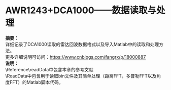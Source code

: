 # AWR1243+DCA1000——数据读取与处理
**摘要：** <br>
详细记录了DCA1000读取的雷达回波数据格式以及导入Matlab中的读取和处理方法。 <br>
更多详细说明可访问：https://www.cnblogs.com/fangrx/p/18000887 <br>
**说明：** <br>
\Reference\readData中包含本章的参考文献 <br>
\ReadData中包含用于读取bin文件及其简单处理（距离FFT，多普勒FFT以及角度FFT）的Matlab脚本代码。 <br>

